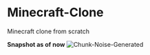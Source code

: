 # Minecraft-Clone
Minecraft clone from scratch

**Snapshot as of now**
![Chunk-Noise-Generated](https://github.com/Oakmura/Minecraft-Clone/assets/89961585/4a92c5b5-101d-4d2e-8119-b77d6568ae95)
